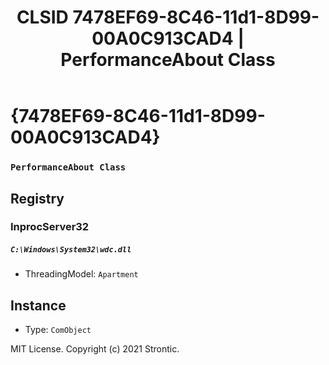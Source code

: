 ﻿---
title: "CLSID 7478EF69-8C46-11d1-8D99-00A0C913CAD4 | PerformanceAbout Class"
excerpt: What is COM-Object CLSID 7478EF69-8C46-11d1-8D99-00A0C913CAD4?
---

# {7478EF69-8C46-11d1-8D99-00A0C913CAD4}

### `PerformanceAbout Class`

## Registry


### InprocServer32

##### `C:\Windows\System32\wdc.dll`
* ThreadingModel: `Apartment`

## Instance

* Type: `ComObject`

MIT License. Copyright (c) 2021 Strontic.


